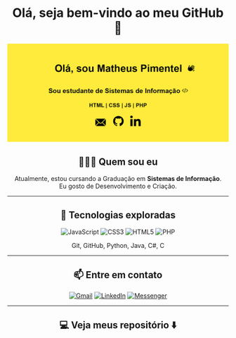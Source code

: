 <h1 align="center">Olá, seja bem-vindo ao meu GitHub 👋</h1>

<div align="center">
   <img src="https://github.com/MPprogramacao/MPprogramacao/blob/main/github_banner_readme.jpg" alt="header"/>
</div>

<h2 align="center">👨🏿‍💻 Quem sou eu </h2>
<p align="center">
  Atualmente, estou cursando a Graduação em <b>Sistemas de Informação</b>. <br>Eu gosto de Desenvolvimento e Criação.
</p>
<hr>

<h2 align="center">🔭 Tecnologias exploradas </h2>
<p align="center">
   <img alt="JavaScript" src="https://img.shields.io/badge/javascript%20-%23323330.svg?&style=for-the-badge&logo=javascript&logoColor=%23F7DF1E"/>
   <img alt="CSS3" src="https://img.shields.io/badge/css3%20-%231572B6.svg?&style=for-the-badge&logo=css3&logoColor=white"/>
   <img alt="HTML5" src="https://img.shields.io/badge/html5%20-%23E34F26.svg?&style=for-the-badge&logo=html5&logoColor=white"/>
   <img alt="PHP" src="https://img.shields.io/badge/php-%23777BB4.svg?&style=for-the-badge&logo=php&logoColor=white"/>
   
</p>
<p align="center">
   Git, GitHub, Python, Java, C#, C 
</p>

<hr>
<h2 align="center">📫 Entre em contato </h2>
<p align="center">
   	<a href="mailto:matheuspimentel.pimentel@gmail.com" target="_blank"><img alt="Gmail" src="https://img.shields.io/badge/Gmail-D14836?style=for-the-badge&logo=gmail&logoColor=white" /></a>
      <a href="https://www.linkedin.com/in/matheus-pimentel-48a151aa" target="_blank"><img alt="LinkedIn" src="https://img.shields.io/badge/linkedin%20-%230077B5.svg?&style=for-the-badge&logo=linkedin&logoColor=white"/></a>
      <a href="https://m.me/matheuspimentel.pimentel" target="_blank"><img alt="Messenger" src="https://img.shields.io/badge/Messenger-00B2FF?style=for-the-badge&logo=messenger&logoColor=white" /></a>
</p>
<hr>
<h2 align="center">💻 Veja meus repositório ⬇️</h2>

